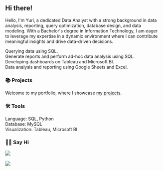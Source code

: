 ## Hi there!
Hello, I'm Yuri, a dedicated Data Analyst with a strong background in data analysis, reporting, query optimization, database design, and data modeling. With a Bachelor's degree in Information Technology, I am eager to leverage my expertise in a dynamic environment where I can contribute meaningful insights and drive data-driven decisions.

Querying data using SQL.  
Generate reports and perform ad-hoc data analysis using SQL.  
Developing dashboards on Tableau and Microsoft BI.  
Data analysis and reporting using Google Sheets and Excel.  

### 📚 Projects
Welcome to my portfolio, where I showcase <a href="https://yuriikw.notion.site/Hi-I-m-Yuri-Ikawa-1b899bad702080169282df4438172a01?pvs=74">my projects</a>.

### 🛠️ Tools
Language: SQL, Python  
Database: MySQL  
Visualization: Tableau, Microsoft BI 

### 👋🏻 Say Hi
<a href="mailto:yuika8829@gmail.com?subject=Came%20from%20Github"><img src="https://img.shields.io/badge/gmail-%23D14836.svg?&style=for-the-badge&logo=gmail&logoColor=white" /></a>&nbsp;&nbsp;&nbsp;&nbsp;
 
<a href="https://www.linkedin.com/in/yuriikw/"><img src="https://img.shields.io/badge/linkedin-%230077B5.svg?&style=for-the-badge&logo=linkedin&logoColor=white" /></a>

